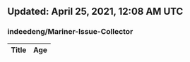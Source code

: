 ## Updated: April 25, 2021, 12:08 AM UTC


### indeedeng/Mariner-Issue-Collector
|**Title**|**Age**|
|:----|:----|